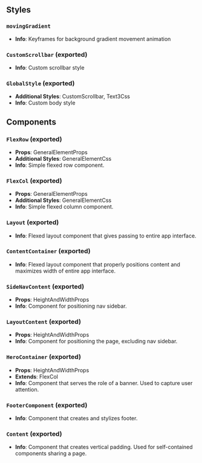 ## Styles

### `movingGradient`
- **Info**: Keyframes for background gradient movement animation

### `CustomScrollbar` (exported)
- **Info**: Custom scrollbar style

### `GlobalStyle` (exported)
- **Additional Styles**: CustomScrollbar, Text3Css
- **Info**: Custom body style

## Components

### `FlexRow` (exported)
- **Props**: GeneralElementProps
- **Additional Styles**: GeneralElementCss
- **Info**: Simple flexed row component.

### `FlexCol` (exported)
- **Props**: GeneralElementProps
- **Additional Styles**: GeneralElementCss
- **Info**: Simple flexed column component.

### `Layout` (exported)
- **Info**: Flexed layout component that gives passing to entire app interface.

### `ContentContainer` (exported)
- **Info**: Flexed layout component that properly positions content and maximizes width of entire app interface.

### `SideNavContent` (exported)
- **Props**: HeightAndWidthProps
- **Info**: Component for positioning nav sidebar.

### `LayoutContent` (exported)
- **Props**: HeightAndWidthProps
- **Info**: Component for positioning the page, excluding nav sidebar.

### `HeroContainer` (exported)
- **Props**: HeightAndWidthProps
- **Extends**: FlexCol
- **Info**: Component that serves the role of a banner. Used to capture user attention.

### `FooterComponent` (exported)
- **Info**: Component that creates and stylizes footer.

### `Content` (exported)
- **Info**: Component that creates vertical padding. Used for self-contained components sharing a page.